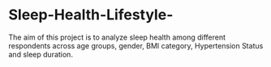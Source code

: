 # Sleep-Health-Lifestyle-
The aim of this project is to analyze sleep health among different respondents across age groups, gender, BMI category, Hypertension Status and sleep duration.
